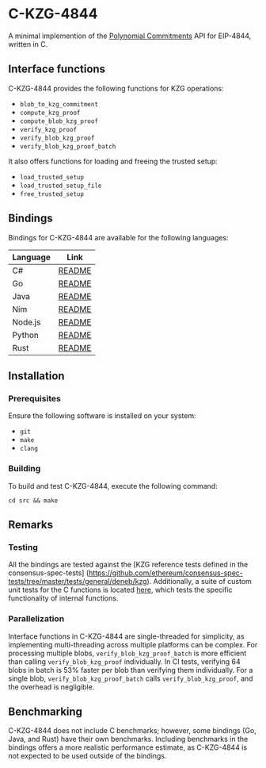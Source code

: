 # C-KZG-4844

A minimal implemention of the [Polynomial
Commitments](https://github.com/ethereum/consensus-specs/blob/dev/specs/deneb/polynomial-commitments.md)
API for EIP-4844, written in C.

## Interface functions

C-KZG-4844 provides the following functions for KZG operations:

- `blob_to_kzg_commitment`
- `compute_kzg_proof`
- `compute_blob_kzg_proof`
- `verify_kzg_proof`
- `verify_blob_kzg_proof`
- `verify_blob_kzg_proof_batch`

It also offers functions for loading and freeing the trusted setup:

- `load_trusted_setup`
- `load_trusted_setup_file`
- `free_trusted_setup`

## Bindings

Bindings for C-KZG-4844 are available for the following languages:

| Language | Link                                 |
|----------|--------------------------------------|
| C#       | [README](bindings/csharp/README.md)  |
| Go       | [README](bindings/go/README.md)      |
| Java     | [README](bindings/java/README.md)    |
| Nim      | [README](bindings/nim/README.md)     |
| Node.js  | [README](bindings/node.js/README.md) |
| Python   | [README](bindings/python/README.md)  |
| Rust     | [README](bindings/rust/README.md)    |

## Installation

### Prerequisites

Ensure the following software is installed on your system:

* `git`
* `make`
* `clang`

### Building

To build and test C-KZG-4844, execute the following command:

```
cd src && make
```

## Remarks

### Testing

All the bindings are tested against the [KZG reference tests defined in the
consensus-spec-tests]
(https://github.com/ethereum/consensus-spec-tests/tree/master/tests/general/deneb/kzg).
Additionally, a suite of custom unit tests for the C functions is located
[here](https://github.com/ethereum/c-kzg-4844/blob/main/src/test_c_kzg_4844.c),
which tests the specific functionality of internal functions.

### Parallelization

Interface functions in C-KZG-4844 are single-threaded for simplicity, as
implementing multi-threading across multiple platforms can be complex. For
processing multiple blobs, `verify_blob_kzg_proof_batch` is more efficient than
calling `verify_blob_kzg_proof` individually. In CI tests, verifying 64 blobs in
batch is 53% faster per blob than verifying them individually. For a single
blob, `verify_blob_kzg_proof_batch` calls `verify_blob_kzg_proof`, and the
overhead is negligible.

## Benchmarking

C-KZG-4844 does not include C benchmarks; however, some bindings (Go, Java, and
Rust) have their own benchmarks. Including benchmarks in the bindings offers a
more realistic performance estimate, as C-KZG-4844 is not expected to be used
outside of the bindings.
